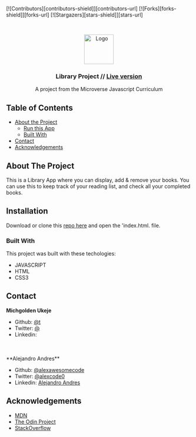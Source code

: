 [![Contributors][contributors-shield]][contributors-url]
[![Forks][forks-shield]][forks-url]
[![Stargazers][stars-shield]][stars-url]


<!-- PROJECT LOGO -->
<br />
<p align="center">
  <a href="#">
    <img src="src/img/microverse-logo.jpg" alt="Logo" width="80" height="80">
  </a>

  <h3 align="center">Library Project //
  <a href='https://raw.githack.com/mikenath223/Project-Library/index.html'> Live version</a></h3>

  <p align="center">
    A project from the Microverse Javascript Curriculum

</p>

<!-- TABLE OF CONTENTS -->
## Table of Contents

* [About the Project](#about-the-project)
  * [Run this App](#run-this-app)
  * [Built With](#built-with)
* [Contact](#contact)
* [Acknowledgements](#acknowledgements)

<!-- ABOUT THE PROJECT -->
## About The Project

This is a Library App where you can display, add & remove your books. You can use this to keep track of your reading list, and check all your completed books.

## Installation

Download or clone this [repo here](https://github.com/mikenath223/Project-Library) and open the 'index.html. file.

### Built With

This project was built with these techologies:

* JAVASCRIPT
* HTML
* CSS3


<!-- CONTACT -->
## Contact

**Michgolden Ukeje**

- Github: [@t](https://github.com/mikenath223)
- Twitter: [@](https://twitter.com/)
- Linkedin: [](https://www.linkedin.com/in/)

<br />
<br />
**Alejandro Andres**

- Github: [@alexawesomecode](https://github.com/alexawesomecode)
- Twitter: [@alexcode0](https://twitter.com/alexcode0)
- Linkedin: [Alejandro Andres](https://www.linkedin.com/in/alejandro-andres-126592191/)


<!-- ACKNOWLEDGEMENTS -->
## Acknowledgements
* [MDN](https://developer.mozilla.org/en-US/docs/Web/JavaScript)
* [The Odin Project](https://www.theodinproject.com/)
* [StackOverflow](https://www.stackoverflow.com)


